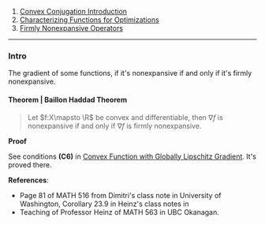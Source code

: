 1. [Convex Conjugation Introduction](Duality/Convex%20Conjugation%20Introduction.md)
2. [Characterizing Functions for Optimizations](Characterizing%20Functions%20for%20Optimizations.md)
3. [Firmly Nonexpansive Operators](Operators%20Theory/Firmly%20Nonexpansive%20Operators.md)

---
### **Intro** 

The gradient of some functions, if it's nonexpansive if and only if it's firmly nonexpansive. 

#### **Theorem | Baillon Haddad Theorem**
> Let $f:X\mapsto \R$ be convex and differentiable, then $\nabla f$ is nonexpansive if and only if $\nabla f$ is firmly nonexpansive. 

**Proof**

See conditions **(C6)** in [Convex Function with Globally Lipschitz Gradient](Properties%20of%20Functions/Convex%20Function%20with%20Globally%20Lipschitz%20Gradient.md). 
It's proved there. 

**References**: 
- Page 81 of MATH 516 from Dimitri's class note in University of Washington, Corollary 23.9 in Heinz's class notes in   
- Teaching of Professor Heinz of MATH 563 in UBC Okanagan. 





